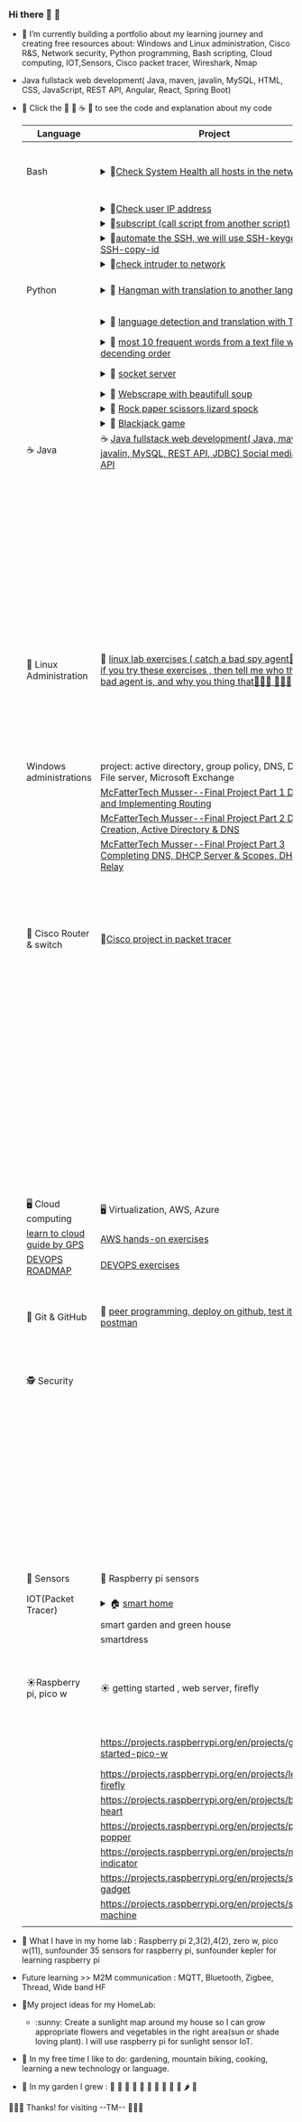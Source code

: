### Hi there  👋 🚀 

<!--
**trimcnichols/trimcnichols** is a ✨ _special_ ✨ repository because its `README.md` (this file) appears on your GitHub profile.

Here are some ideas to get you started:
-->


  
- :satellite: I’m currently building a portfolio about my learning journey and creating free resources about: Windows and Linux administration, Cisco R&S, Network security,  Python programming, Bash scripting, Cloud computing, IOT,Sensors, Cisco packet tracer, Wireshark, Nmap
- Java fullstack web development( Java, maven, javalin, MySQL, HTML, CSS, JavaScript, REST API, Angular, React, Spring Boot)
- 🚀  Click the :blossom: :snake: ☕ :penguin: to see the code and explanation about my code


     | Language  | Project |Basic |
     | ------------- | ------------- |------ |
     | Bash  |  <details><summary>:blossom:[Check System Health all hosts in the network ](https://github.com/trimcnichols/bash-scripting_projects) </summary>  |:blossom: [Basic bash programming from hello world until subscript( call a script from another script ](https://github.com/trimcnichols/Bash-scripting)
     |  | <details><summary>:blossom:[Check user IP address](https://github.com/trimcnichols/bash-scripting_projects) </summary> |
     |  | <details><summary>:blossom:[subscript (call script from another script)](https://github.com/trimcnichols/bash-scripting_projects) </summary> |
     |  | <details><summary>:blossom:[automate the SSH, we will use SSH-keygen and SSH-copy-id](https://github.com/trimcnichols/bash-scripting_projects) </summary> |
     |  | <details><summary>:blossom:[check intruder to network](https://github.com/trimcnichols/bash-scripting_projects) </summary> |
     |Python  | <details><summary>:snake: [Hangman with translation to another language](https://github.com/trimcnichols/learn-python-projects) </summary> |:snake: [Basic python programming from hello world until loop](https://github.com/trimcnichols/learn-python_Hello-world--loop)
     |  | <details><summary>:snake: [language detection and translation with Tkinter](https://github.com/trimcnichols/learn-python-projects) </summary> |:snake: [various examples about python dictionary](https://github.com/trimcnichols/learn-python-dictionary)
     |  | <details><summary>:snake: [most 10 frequent words from a text file with decending order](https://github.com/trimcnichols/learn-python-projects) </summary> |:snake: [various examples about python list](https://github.com/trimcnichols/learn-python-list)
     |  | <details><summary>:snake: [socket server](https://github.com/trimcnichols/learn-python-projects) </summary> |:snake: [examples python function, module class](https://github.com/trimcnichols/learn-python-function_module_class)
     |  | <details><summary>:snake: [Webscrape with beautifull soup](https://github.com/trimcnichols/learn-python-projects) </summary> |
     |  | <details><summary>:snake: [Rock paper scissors lizard spock](https://github.com/trimcnichols/learn-python-projects) </summary> |
     |  | <details><summary>:snake: [Blackjack game](https://github.com/trimcnichols/learn-python-projects) </summary> |
  |☕ Java | ☕ [Java fullstack web development( Java, maven, javalin, MySQL, REST API, JDBC) Social media blog API](https://github.com/trimcnichols/trimcnichols-pep-project) | ☕ [Basic java programming exercises]( https://github.com/trimcnichols/pep-labs)
  |  |  |☕ [ Basic java exercises answer](https://github.com/trimcnichols/core-java)
  |  |  | ☕ [Basic java programming exercises extra challeges](https://github.com/trimcnichols/b-sides-challenges)
  |  |  | ☕ [Advance Java extra challenges exercises](https://github.com/trimcnichols/java-extra-challenges)
  |  |   | ☕[ Java abstraction demo](https://github.com/trimcnichols/abstraction_demo)
  |  |  | ☕ [Advance Java extra challenges exercises 2](https://github.com/trimcnichols/java-extra-labs)
  |  |  | ☕ [Advance Java extra challenges exercises 3](https://github.com/trimcnichols/java-extra)
  |🐧 Linux Administration | 🐧 [linux lab exercises ( catch a bad spy agent🌺🌺🌺 🚀🚀🚀if you try these exercises , then tell me who the real bad agent is, and why you thing that🌺🌺🌺 🚀🚀🚀)]( https://github.com/trimcnichols/Linux-admin_labs)| :penguin: [Basic linux admin command](https://github.com/trimcnichols/learn-LINUX-Admin)
  |  | |:penguin: [ learn linux admin resources](https://github.com/trimcnichols/learn-linux-admin_resources)
  |  | | :penguin: [managing permission](https://github.com/trimcnichols/learn-Linux-admin_managing-permissions)
  |  | | :penguin: [Debian handbook](https://www.debian.org/doc/manuals/debian-handbook/)
  |  | | :penguin:[LPI learning Material](https://learning.lpi.org/en/learning-materials/learning-materials/)
  |Windows administrations | project: active directory, group policy, DNS, DHCP, File server, Microsoft Exchange | :tulip: [Basic power shell](https://www.codecademy.com/learn/learn-powershell)
  |  | [McFatterTech Musser--Final Project Part 1 Design and Implementing Routing](https://www.youtube.com/watch?v=SNqiU0F-IX8) | [Active Directory, Installation step by step](https://petri.com/install-active-directory-users-and-computers/#How_to_open_Active_Directory_Users_and_Computers)
  |  |[McFatterTech Musser--Final Project Part 2 Domain Creation, Active Directory & DNS](https://www.youtube.com/watch?v=M_BUlAyXeC0)  | [windows server documentation](https://learn.microsoft.com/en-us/troubleshoot/windows-server/welcome-windows-server)
  |  | [McFatterTech Musser--Final Project Part 3 Completing DNS, DHCP Server & Scopes, DHCP Relay](https://www.youtube.com/watch?v=Lucgt21AGbE) | [Window server 2016 full course](https://www.youtube.com/playlist?list=PLYogJ_kxL1wTesq-vNxEc8tjDOHvszeWf)
  |  |  | [Window Server 2019 full course](https://www.youtube.com/playlist?list=PLUZTRmXEpBy32NP6z_qvVBOTWUzdTZVHt)
  |  |  | [McFatterTech Musser--Windows server labs](https://www.youtube.com/@McFatterTechMusser/videos)
  |🌻 Cisco Router & switch | 🌻[Cisco project in packet tracer]( https://github.com/trimcnichols/learn-CCNA_packet-tracer)|🌻  [Basic Cisco command](https://community.cisco.com/t5/networking-knowledge-base/ccna-command-summary/ta-p/4041776)
  |  |  | 🌻[Cisco command CheatSheet](https://www.pcwdld.com/cisco-commands-cheat-sheet)
  |  |  | 🌻 [study CCNA](https://study-ccna.com/)
  |  |  |🌻[Neil Anderson Flackbox](https://www.flackbox.com/)
  |  |  | 🌻[David Bombal's youtube CCNA](https://www.youtube.com/playlist?list=PLhfrWIlLOoKPc2RecyiM_A9nf3fUU3e6g)
  |  |  | 🌻[Jeremy IT labs youtube video](https://www.youtube.com/@JeremysITLab)
  |   |  | 🌻 [cisco networking study guide from Cisco](https://www.cisco.com/c/en/us/solutions/small-business/resource-center/networking/networking-basics.html)
  |  |  | 🌻 [CCNA practices test](https://www.learn-ccna.com/)
  |  |  | 🌻[subnetting how to](https://easysubnetting.com/docs/SevenStepsToSubnetting.pdf)
  |  |  | 🌻[subnetting calculator](https://www.subnet-calculator.com/subnet.php?net_class=B)🚀
  |  |  | 🌻[ Netacad](https://www.netacad.com/courses/networking)
  |  |  | 🌻[learn networking and wireless](https://www.commotionwireless.net/docs/cck/networking/learn-wireless-basics/)
  |  |  | 🌻[Cisco basic networking pdf](https://www.cisco.com/c/dam/global/fi_fi/assets/docs/SMB_University_120307_Networking_Fundamentals.pdf)
  |🖥 Cloud computing |🖥 Virtualization, AWS, Azure | 🖥 Basic cloud 
  |[learn to cloud guide by GPS](https://www.madebygps.com/cloudcamp) | [AWS hands-on exercises](https://aws.amazon.com/getting-started/hands-on/?getting-started-all.sort-by=item.additionalFields.sortOrder&getting-started-all.sort-order=asc&awsf.getting-started-category=*all&awsf.getting-started-level=*all&awsf.getting-started-content-type=*all&awsm.page-getting-started-all=2) |[azure 900 by Adam Marczak](https://marczak.io/az-900/)
  |[DEVOPS ROADMAP](https://github.com/trimcnichols/DEVOPS-WORLD) | [DEVOPS exercises](https://github.com/bregman-arie/devops-exercises)
  |  |  | [DEVOPS terraforn Course](https://github.com/trimcnichols/devops-directive-terraform-course)
  | :hibiscus: Git & GitHub |:hibiscus: [peer programming, deploy on github, test it with postman](https://github.com/RECamp88/recipe-api) |:hibiscus: [Git command cheat sheet](https://www.atlassian.com/git/tutorials/atlassian-git-cheatsheet)
  |        |  | 🌺[Work with advanced formatting Github repo readme](https://docs.github.com/en/get-started/writing-on-github/working-with-advanced-formatting/organizing-information-with-tables)
  | 🕵 Security |  | 🕵 [Wireshark documentation](https://www.wireshark.org/docs/wsdg_html_chunked/)|
  |  |  | 🕵 [Wireshark cheat sheet](https://github.com/sk3pp3r/cheat-sheet-pdf/blob/master/pdf/wireshark.pdf)|
  |  |  |🕵[Wireshark Labs Network protocol(ICMP,TCP,DNS)](https://www.youtube.com/watch?v=eybpRwlP6vI&list=PLti75d5JDbT2v0BbVh9zVsB3_pPvrd1lm&index=1)
  |        |    | 🕵 [Nmap reference guide](https://nmap.org/book/man.html) |
  |        |    | 🕵 [Nmap cheat sheet](https://www.stationx.net/nmap-cheat-sheet/) |
  |        |    | 🕵 [Professor Messer’s SY0-601 CompTIA Security+ Course](https://www.professormesser.com/security-plus/sy0-601/sy0-601-video/sy0-601-comptia-security-plus-course/)|
  |        |    | 🕵 [Comptia Security+ cheat sheet](https://www.stationx.net/comptia-security-cheat-sheet/) |
  | 🐝 Sensors | 🐝 Raspberry pi sensors | 🐝 [Basic 35 sensors lesson from sunfounder](https://docs.sunfounder.com/projects/sensorkit-v2-pi/en/latest/lessons.html)
  | IOT(Packet Tracer) |<details><summary>:house: [smart home ](https://github.com/trimcnichols/Smarthome-iot) </summary>|
  |  | smart garden and green house |
  |  | smartdress |
  | :sunny:Raspberry pi, pico w  | :sunny: getting started , web server, firefly |:sunny: [learn programming, AI with Raspberry pi, Arduino,  by TopTechBoy Paul Mcwhorter--Making the world a better place, One hitech project at a time !](https://toptechboy.com)
  |  | https://projects.raspberrypi.org/en/projects/get-started-pico-w|:sunny: [TopTechBoy Paul Mcwhorter Youtube Channel](https://www.youtube.com/@paulmcwhorter)
  |  | https://projects.raspberrypi.org/en/projects/led-firefly|
  |  | https://projects.raspberrypi.org/en/projects/beating-heart|
  |  | https://projects.raspberrypi.org/en/projects/party-popper|
  |  | https://projects.raspberrypi.org/en/projects/mood-indicator|
  |  | https://projects.raspberrypi.org/en/projects/sensory-gadget|
  |  | https://projects.raspberrypi.org/en/projects/sound-machine|
  |  | |

- :satellite: What I have in my home lab : Raspberry pi 2,3(2),4(2), zero w, pico w(11), sunfounder 35 sensors for raspberry pi, sunfounder kepler for learning raspberry pi
- Future learning >> M2M communication : MQTT, Bluetooth, Zigbee, Thread, Wide band HF   
- :satellite:My project ideas for my HomeLab: 
    <ul>
      <li> :sunny: Create a sunlight map around my house so I can grow appropriate flowers and vegetables in the right area(sun or shade loving plant). I will use raspberry pi for sunlight sensor IoT.</li>
     
    </ul>


- :satellite: In my free time I like to do: gardening, mountain biking, cooking, learning a new technology or language.
- :satellite: In my garden I grew : :tulip: :sunflower: :tomato: :eggplant: :herb: :rose: :garlic: :carrot: :broccoli: :cucumber: &#x1F336; &#x1F96C; 


:hibiscus::hibiscus::hibiscus: Thanks! for visiting --TM-- :hibiscus::hibiscus::hibiscus:
